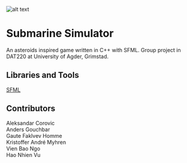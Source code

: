 ![alt text](logo.png "logo") 
# Submarine Simulator
An asteroids inspired game written in C++ with SFML. Group project in DAT220 at University of Agder, Grimstad.

## Libraries and Tools

[SFML](https://www.sfml-dev.org/)

## Contributors

Aleksandar Corovic  
Anders Gouchbar  
Gaute Faklvev Homme  
Kristoffer André Myhren  
Vien Bao Ngo  
Hao Nhien Vu
